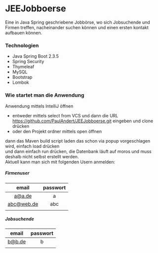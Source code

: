 # JEEJobboerse

Eine in Java Spring geschriebene Jobbörse, wo sich Jobsuchende und Firmen treffen, 
nacheinander suchen können und einen ersten kontakt aufbauen können.


### Technologien

* Java Spring Boot 2.3.5
* Spring Security 
* Thymeleaf
* MySQL
* Bootstrap
* Lombok


### Wie startet man die Anwendung

Anwendung mittels IntelliJ öffnen  
- entweder mittels select from VCS und dann die URL https://github.com/PaulAndert/JEEJobboerse.git eingeben und clone drücken  
- oder den Projekt ordner mittels open öffnen

dann das Maven build script laden das schon via popup vorgeschlagen wird, einfach load drücken  
und dann einfach run drücken,
die Datenbank läuft auf moros und muss deshalb nicht selbst erstellt werden.  
Aktuell kann man sich mit folgenden Usern anmelden:

##### Firmenuser
|   email    |  passwort  |
|:----------:|:----------:|
|   a@a.de   |     a      |
| abc@web.de |    abc     |
|            |            |

##### Jobsuchende
|   email    | passwort |
|:----------:|:--------:|
|   b@b.de   |    b     |
|            |          |

